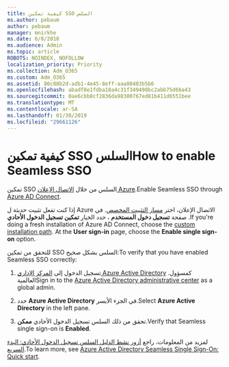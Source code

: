 ```yaml
---
title: كيفية تمكين SSO السلس
ms.author: pebaum
author: pebaum
manager: mnirkhe
ms.date: 6/8/2018
ms.audience: Admin
ms.topic: article
ROBOTS: NOINDEX, NOFOLLOW
localization_priority: Priority
ms.collection: Adm_O365
ms.custom: Adm_O365
ms.assetid: 80c88b2d-adb1-4e45-8eff-aaa80403b5b6
ms.openlocfilehash: abadf8e1fdba18a4c31f349498bc2abb75d66a43
ms.sourcegitcommit: 0ae6cbb8cf2836da98300767ed81b411d6551bee
ms.translationtype: MT
ms.contentlocale: ar-SA
ms.lasthandoff: 01/30/2019
ms.locfileid: "29661126"
---
```

# <a name="how-to-enable-seamless-sso"></a><span data-ttu-id="fa7ed-102">كيفية تمكين SSO السلس</span><span class="sxs-lookup"><span data-stu-id="fa7ed-102">How to enable Seamless SSO</span></span>

<span data-ttu-id="fa7ed-103">تمكين SSO السلس من خلال [الاتصال الإعلان Azure](https://docs.microsoft.com/azure/active-directory/connect/active-directory-aadconnect).</span><span class="sxs-lookup"><span data-stu-id="fa7ed-103">Enable Seamless SSO through [Azure AD Connect](https://docs.microsoft.com/azure/active-directory/connect/active-directory-aadconnect).</span></span>
  
<span data-ttu-id="fa7ed-p101">إذا كنت تفعل تثبيت حديثة ل Azure الاتصال الإعلان، اختر [مسار التثبيت المخصص](https://docs.microsoft.com/azure/active-directory/connect/active-directory-aadconnect-get-started-custom). في صفحة **تسجيل دخول المستخدم** ، حدد الخيار **تمكين تسجيل الدخول الأحادي** .</span><span class="sxs-lookup"><span data-stu-id="fa7ed-p101">If you're doing a fresh installation of Azure AD Connect, choose the [custom installation path](https://docs.microsoft.com/azure/active-directory/connect/active-directory-aadconnect-get-started-custom). At the **User sign-in** page, choose the **Enable single sign-on** option.</span></span> 
  
<span data-ttu-id="fa7ed-106">للتحقق من تمكين SSO السلس بشكل صحيح:</span><span class="sxs-lookup"><span data-stu-id="fa7ed-106">To verify that you have enabled Seamless SSO correctly:</span></span>
  
1. <span data-ttu-id="fa7ed-107">تسجيل الدخول إلى [المركز الإداري Azure Active Directory](https://aad.portal.azure.com) كمسؤول. العالمية</span><span class="sxs-lookup"><span data-stu-id="fa7ed-107">Sign in to the [Azure Active Directory administrative center](https://aad.portal.azure.com) as a global admin.</span></span> 
    
2. <span data-ttu-id="fa7ed-108">حدد **Azure Active Directory** في الجزء الأيسر.</span><span class="sxs-lookup"><span data-stu-id="fa7ed-108">Select **Azure Active Directory** in the left pane.</span></span> 
    
3. <span data-ttu-id="fa7ed-109">تحقق من ذلك السلس تسجيل الدخول الأحادي **ممكن**.</span><span class="sxs-lookup"><span data-stu-id="fa7ed-109">Verify that Seamless single sign-on is **Enabled**.</span></span>
    
<span data-ttu-id="fa7ed-110">لمزيد من المعلومات، راجع [أزور نشط الدليل السلس تسجيل الدخول الأحادي: البدء السريع](https://docs.microsoft.com/azure/active-directory/connect/active-directory-aadconnect-sso-quick-start).</span><span class="sxs-lookup"><span data-stu-id="fa7ed-110">To learn more, see [Azure Active Directory Seamless Single Sign-On: Quick start](https://docs.microsoft.com/azure/active-directory/connect/active-directory-aadconnect-sso-quick-start).</span></span>
  

